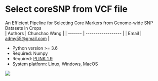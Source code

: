 # Select coreSNP from VCF file
An Efficient Pipeline for Selecting Core Markers from Genome-wide SNP Datasets in Crops
<br>
| Authors | Chunchao Wang      |
| ------- | ------------------ |
| Email   | admy55@gmail.com   |

* Python version >= 3.6
* Required: Numpy
* Required: [PLINK 1.9](https://www.cog-genomics.org/plink/?blank)
* System platform: Linux, Windows, MacOS

![](pipeline.tiff)

<br>
